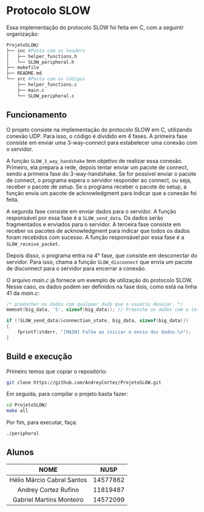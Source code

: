 # Protocolo SLOW

Essa implementação do protocolo SLOW foi feita em C, com a seguintr organização:

```bash
ProjetoSLOW/
├── inc	#Pasta com os headers
│   ├── helper_functions.h
│   └── SLOW_peripheral.h
├── makefile
├── README.md
└── src #Pasta com os códigos
    ├── helper_functions.c
    ├── main.c
    └── SLOW_peripheral.c
```

## Funcionamento

O projeto consiste na implementação do protocolo SLOW em C, utilizando conexão
UDP. Para isso, o código é dividido em 4 fases. A primeira fase consiste em
enviar uma 3-way-connect para estabelecer uma conexão com o servidor. 

A função `SLOW_3_way_handshake` tem objetivo de realizar essa conexão.
Primeiro, ela prepara a rede, depois tentar enviar um pacote de connect, sendo
a primeira fase do 3-way-handshake. Se for possível enviar o pacote de connect,
o programa espera o servidor responder ao connect, ou seja, receber o pacote de
setup. Se o programa receber o pacote do setup, a função envia um pacote de
acknowledgment para indicar que a conexão foi feita.

A segunda fase consiste em enviar dados para o servidor. A função responsável
por essa fase é a `SLOW_send_data`. Os dados serão fragmentados e enviados para
o servidor. A terceira fase consiste em receber os pacotes de acknowledgment
para indicar que todos os dados foram recebidos com sucesso. A função
responsável por essa fase é a `SLOW_receive_packet`.

Depois disso, o programa entra na 4° fase, que consiste em desconectar do
servidor. Para isso, chama a função `SLOW_disconnect` que envia um pacote de
disconnect para o servidor para encerrar a conexão.

O arquivo *main.c* já fornece um exemplo de utilização do protocolo SLOW.
Nesse caso, os dados podem ser definidos na fase dois, como está na linha 41 da *main.c*:
```C
/* preencher os dados com qualquer dado que o usuário desejar. */
memset(big_data, 'S', sizeof(big_data)); // Preenche os dados com a letra 'S'

if (!SLOW_send_data(&connection_state, big_data, sizeof(big_data)))
{
	fprintf(stderr, "[MAIN] Falha ao iniciar o envio dos dados.\n");
}
```

## Build e execução
Primeiro temos que copiar o repositório:

```bash
git clone https://github.com/AndreyCortez/ProjetoSLOW.git
```

Em seguida, para compilar o projeto basta fazer:

```bash
cd ProjetoSLOW/
make all
```

Por fim, para executar, faça:

```bash
./peripheral
```

## Alunos

| NOME | NUSP |
| :---: | :---: |
| Hélio Márcio Cabral Santos | 14577862 |
| Andrey Cortez Rufino | 11819487 |
| Gabriel Martins Monteiro | 14572099 |
